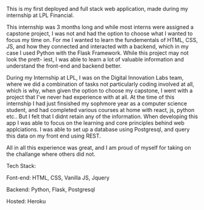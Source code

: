 This is my first deployed and full stack web application, made during my internship at LPL Financial.

This internship was 3 months long and while most interns were assigned a capstone project, I was not and had the option to choose what I wanted to focus my time on. For me I wanted to learn
the fundementals of HTML, CSS, JS, and how they connected and interacted with a backend, which in my case I used Python with the Flask Framework. While this project may not look the prett-
iest, I was able to learn a lot of valuable information and understand the front-end and backend better. 

During my Internship at LPL, I was on the Digital Innovation Labs team, where we did a combination of tasks not particularly coding involved at all, which is why, when given the option to
choose my capstone, I went with a project that I've never had experience with at all. At the time of this internship I had just finsished my sophmore year as a computer science student, 
and had completed various courses at home with react, js, python etc.. But I felt that I didnt retain any of the information. When developing this app I was able to focus on the learning
and core principles behind web applciations. I was able to set up a database using Postgresql, and query this data on my front end using REST.

All in all this experience was great, and I am proud of myself for taking on the challange where others did not.

Tech Stack:

Font-end:
HTML, CSS, Vanilla JS, Jquery

Backend:
Python, Flask, Postgresql

Hosted:
Heroku